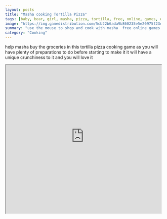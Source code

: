 ```yaml
---
layout: posts
title: "Masha cooking Tortilla Pizza"
tags: [baby, bear, girl, masha, pizza, tortilla, free, online, games, oyna, game, free, games, play, play, games]
image: "https://img.gamedistribution.com/5cb22b6ada9b860235e5e20975f23de3.jpg"
summary: "use the mouse to shop and cook with masha  free online games oyna game free games play play games"
category: "Cooking"
---
```


help masha buy the groceries in this tortilla pizza cooking game as you will have plenty of preparations to do before starting to make it it will have a unique crunchiness to it and you will love it

<iframe width="100%" height="480px;" src="https://flash.gamedistribution.com?game=5cb22b6ada9b860235e5e20975f23de3"></iframe>